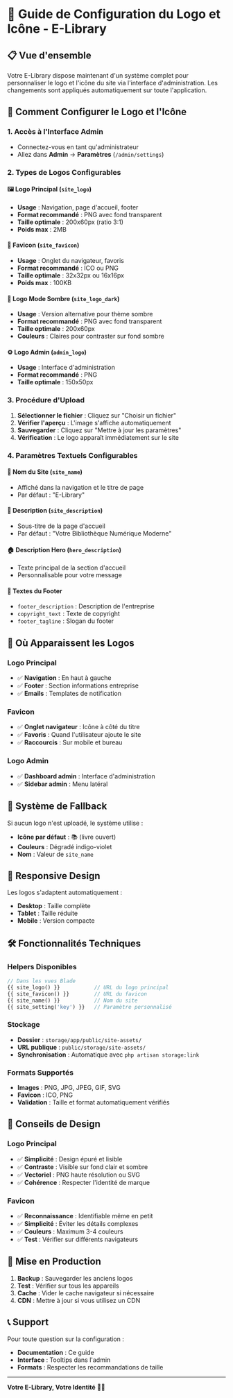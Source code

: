# 🎨 Guide de Configuration du Logo et Icône - E-Library

## 📋 Vue d'ensemble

Votre E-Library dispose maintenant d'un système complet pour personnaliser le logo et l'icône du site via l'interface d'administration. Les changements sont appliqués automatiquement sur toute l'application.

## 🔧 Comment Configurer le Logo et l'Icône

### 1. **Accès à l'Interface Admin**
- Connectez-vous en tant qu'administrateur
- Allez dans **Admin** → **Paramètres** (`/admin/settings`)

### 2. **Types de Logos Configurables**

#### 🖼️ **Logo Principal (`site_logo`)**
- **Usage** : Navigation, page d'accueil, footer
- **Format recommandé** : PNG avec fond transparent
- **Taille optimale** : 200x60px (ratio 3:1)
- **Poids max** : 2MB

#### 🔸 **Favicon (`site_favicon`)**
- **Usage** : Onglet du navigateur, favoris
- **Format recommandé** : ICO ou PNG
- **Taille optimale** : 32x32px ou 16x16px
- **Poids max** : 100KB

#### 🌙 **Logo Mode Sombre (`site_logo_dark`)**
- **Usage** : Version alternative pour thème sombre
- **Format recommandé** : PNG avec fond transparent
- **Taille optimale** : 200x60px
- **Couleurs** : Claires pour contraster sur fond sombre

#### ⚙️ **Logo Admin (`admin_logo`)**
- **Usage** : Interface d'administration
- **Format recommandé** : PNG
- **Taille optimale** : 150x50px

### 3. **Procédure d'Upload**

1. **Sélectionner le fichier** : Cliquez sur "Choisir un fichier"
2. **Vérifier l'aperçu** : L'image s'affiche automatiquement
3. **Sauvegarder** : Cliquez sur "Mettre à jour les paramètres"
4. **Vérification** : Le logo apparaît immédiatement sur le site

### 4. **Paramètres Textuels Configurables**

#### 📝 **Nom du Site (`site_name`)**
- Affiché dans la navigation et le titre de page
- Par défaut : "E-Library"

#### 📄 **Description (`site_description`)**
- Sous-titre de la page d'accueil
- Par défaut : "Votre Bibliothèque Numérique Moderne"

#### 🏠 **Description Hero (`hero_description`)**
- Texte principal de la section d'accueil
- Personnalisable pour votre message

#### 🦶 **Textes du Footer**
- `footer_description` : Description de l'entreprise
- `copyright_text` : Texte de copyright
- `footer_tagline` : Slogan du footer

## 🎯 Où Apparaissent les Logos

### **Logo Principal**
- ✅ **Navigation** : En haut à gauche
- ✅ **Footer** : Section informations entreprise
- ✅ **Emails** : Templates de notification

### **Favicon**
- ✅ **Onglet navigateur** : Icône à côté du titre
- ✅ **Favoris** : Quand l'utilisateur ajoute le site
- ✅ **Raccourcis** : Sur mobile et bureau

### **Logo Admin**
- ✅ **Dashboard admin** : Interface d'administration
- ✅ **Sidebar admin** : Menu latéral

## 🔄 Système de Fallback

Si aucun logo n'est uploadé, le système utilise :
- **Icône par défaut** : 📚 (livre ouvert)
- **Couleurs** : Dégradé indigo-violet
- **Nom** : Valeur de `site_name`

## 📱 Responsive Design

Les logos s'adaptent automatiquement :
- **Desktop** : Taille complète
- **Tablet** : Taille réduite
- **Mobile** : Version compacte

## 🛠️ Fonctionnalités Techniques

### **Helpers Disponibles**
```php
// Dans les vues Blade
{{ site_logo() }}           // URL du logo principal
{{ site_favicon() }}        // URL du favicon
{{ site_name() }}           // Nom du site
{{ site_setting('key') }}   // Paramètre personnalisé
```

### **Stockage**
- **Dossier** : `storage/app/public/site-assets/`
- **URL publique** : `public/storage/site-assets/`
- **Synchronisation** : Automatique avec `php artisan storage:link`

### **Formats Supportés**
- **Images** : PNG, JPG, JPEG, GIF, SVG
- **Favicon** : ICO, PNG
- **Validation** : Taille et format automatiquement vérifiés

## 🎨 Conseils de Design

### **Logo Principal**
- ✅ **Simplicité** : Design épuré et lisible
- ✅ **Contraste** : Visible sur fond clair et sombre
- ✅ **Vectoriel** : PNG haute résolution ou SVG
- ✅ **Cohérence** : Respecter l'identité de marque

### **Favicon**
- ✅ **Reconnaissance** : Identifiable même en petit
- ✅ **Simplicité** : Éviter les détails complexes
- ✅ **Couleurs** : Maximum 3-4 couleurs
- ✅ **Test** : Vérifier sur différents navigateurs

## 🚀 Mise en Production

1. **Backup** : Sauvegarder les anciens logos
2. **Test** : Vérifier sur tous les appareils
3. **Cache** : Vider le cache navigateur si nécessaire
4. **CDN** : Mettre à jour si vous utilisez un CDN

## 📞 Support

Pour toute question sur la configuration :
- **Documentation** : Ce guide
- **Interface** : Tooltips dans l'admin
- **Formats** : Respecter les recommandations de taille

---

**Votre E-Library, Votre Identité** 🎨✨
